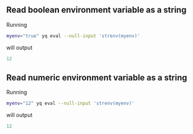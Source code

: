 
## Read boolean environment variable as a string
Running
```bash
myenv="true" yq eval --null-input 'strenv(myenv)'
```
will output
```yaml
12
```

## Read numeric environment variable as a string
Running
```bash
myenv="12" yq eval --null-input 'strenv(myenv)'
```
will output
```yaml
12
```


